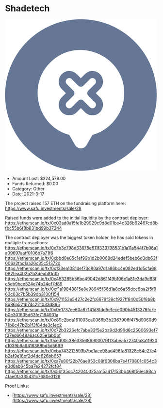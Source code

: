 # Shadetech
![Shadetech](/rektimages/Shadetech.png)
- Amount Lost: $224,579.00
- Funds Returned: $0.00
- Category: Other
- Date: 2021-3-17

The project raised 157 ETH on the fundraising platform here:  
https://www.safu.investments/sale/28  
  
Raised funds were added to the initial liquidity by the contract deployer:  
https://etherscan.io/tx/0x03ad0a15fe1b29929c9d8d01be4c326b62467cd8bfbc55b6f8b831bd99b37244  
  
The contract deployer was the biggest token holder, he has sold tokens in multiple transactions:  
https://etherscan.io/tx/0x7b3c798d63675e611f333798531b1a11a544f7b06a1a09697aaff0106b7a71f6  
https://etherscan.io/tx/0xbbd0e85c1ef99b1d2b0068d24edef5beb6d3db63f006a2fac1aa26c35c51372d  
https://etherscan.io/tx/0x133ea1081def73c80a97d1a86bc4e082ed1d5cfa68082fea40252b3deab81dfb  
https://etherscan.io/tx/0x453285b56bc49042d861f49b106c1a81e3da9d83fc5eb9bce524e74b24ef7d89  
https://etherscan.io/tx/0xf1a19848815e8e98945f36d1a8c6a55dcc8ba2f5f963c03c7b5b39db3100f154  
https://etherscan.io/tx/0x971153e5427c2e2fc6679f39cf927ff840c50f8b8b8d86a521b74c221033d885  
https://etherscan.io/tx/0x0e1737ee60a67141d8fdd5e1ece090b4513376fc7eb0e301635d63fe7184931a  
https://etherscan.io/tx/0x89c2bda161003ca0066b3b2367906f475d9060d971b8c47b2b1f3f84de3c1ec2  
https://etherscan.io/tx/0x72b3226efc7abe33f5e2ba9d2d96d6c2500693ef7f37ed6648a6ac625e1ab0bf  
https://etherscan.io/tx/0xed00c38e335686900079f13abea572740a8a11920c1039b9a6416388bd5d5699  
https://etherscan.io/tx/0xba743212593b7bc1aee98ad496fa81328c54c27c4b2af9e16bf2d4dc626bb657  
https://etherscan.io/tx/0xa7e80f22b76ae953c08f6306ba7e4f70801c054c3e3d0ab645ba7e24272fcf84  
https://etherscan.io/tx/0x5bf35dc742040325aa15a417f53bb468f56ec93ca4fae0fa335431c7680e3126


Proof Links:
- [https://www.safu.investments/sale/28](https://www.safu.investments/sale/28)


